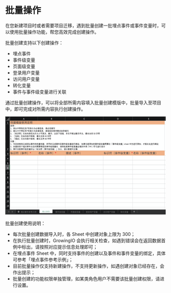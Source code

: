# 批量操作

在您新建项目时或者需要项目迁移，遇到批量创建一批埋点事件或事件变量时，可以使用批量操作功能，帮您高效完成创建操作。

批量创建支持以下创建操作：

* 埋点事件
* 事件级变量
* 页面级变量
* 登录用户变量
* 访问用户变量
* 转化变量
* 事件与事件级变量进行关联

通过批量创建操作，可以将全部所需内容填入批量创建模版中，批量导入至项目中，即可完成对所需内容执行创建操作。

![](../../../.gitbook/assets/image%20%28121%29.png)

批量创建使用说明：

* 每次批量创建数据导入时，各 Sheet 中创建对象上限为 300；
* 在执行批量创建时，GrowingIO 会执行相关检查，如遇到错误会在返回数据首例中标出，请按照对应提示信息处理即可；
* 在埋点事件 Sheet 中，同时支持事件的创建以及事件和事件变量的绑定，具体可参考「埋点事件参考示例」；
* 目前批量操作仅支持新建操作，不支持更新操作，如遇创建对象已经存在，会作出提示；
* 批量创建的功能权限单独管理，如某类角色用户不需要该批量创建权限，请进行设置。



